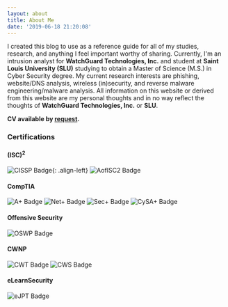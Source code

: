 ```yaml
---
layout: about
title: About Me
date: '2019-06-18 21:20:08'
---
```


I created this blog to use as a reference guide for all of my studies, research, and anything I feel important worthy of sharing. Currently, I'm an intrusion analyst for **WatchGuard Technologies, Inc.** and student at **Saint Louis University (SLU)** studying to obtain a Master of Science (M.S.) in Cyber Security degree. My current research interests are phishing, website/DNS analysis, wireless (in)security, and reverse malware engineering/malware analysis. All information on this website or derived from this website are my personal thoughts and in no way reflect the thoughts of **WatchGuard Technologies, Inc.** or **SLU**.

**CV available by [request](/contact/).**

<!--kg-card-end: markdown--><!--kg-card-begin: markdown-->
### Certifications

#### (ISC)<sup>2</sup>
![CISSP Badge](/assets/images/certs/isc2_associate.png){: .align-left}
 ![AofISC2 Badge](/assets/images/certs/isc2_associate.png)
#### CompTIA
 ![A+ Badge](/assets/images/certs/A-.png) ![Net+ Badge](/assets/images/certs/Network-.png) ![Sec+ Badge](/assets/images/certs/Security-.png) ![CySA+ Badge](/assets/images/certs/CySA-.png)
#### Offensive Security
 ![OSWP Badge](/assets/images/certs/OSWP.png)
#### CWNP
 ![CWT Badge](/assets/images/certs/cwt.png) ![CWS Badge](/assets/images/certs/cws.png)
#### eLearnSecurity
 ![eJPT Badge](/assets/images/certs/eJPT.png)<!--kg-card-end: markdown-->
